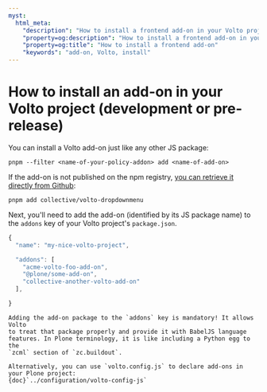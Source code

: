 ```yaml
---
myst:
  html_meta:
    "description": "How to install a frontend add-on in your Volto project"
    "property=og:description": "How to install a frontend add-on in your Volto project"
    "property=og:title": "How to install a frontend add-on"
    "keywords": "add-on, Volto, install"
---
```


# How to install an add-on in your Volto project (development or pre-release)

You can install a Volto add-on just like any other JS package:

```shell
pnpm --filter <name-of-your-policy-addon> add <name-of-add-on>
```

If the add-on is not published on the npm registry, [you can retrieve it directly from Github](https://pnpm.io/cli/add#install-from-git-repository):

```shell
pnpm add collective/volto-dropdownmenu
```

Next, you'll need to add the add-on (identified by its JS package name) to the
`addons` key of your Volto project's `package.json`.

```js
{
  "name": "my-nice-volto-project",

  "addons": [
    "acme-volto-foo-add-on",
    "@plone/some-add-on",
    "collective-another-volto-add-on"
  ],

}
```

```{warning}
Adding the add-on package to the `addons` key is mandatory! It allows Volto
to treat that package properly and provide it with BabelJS language
features. In Plone terminology, it is like including a Python egg to the
`zcml` section of `zc.buildout`.
```

```{seealso}
Alternatively, you can use `volto.config.js` to declare add-ons in your Plone project:
{doc}`../configuration/volto-config-js`
```

